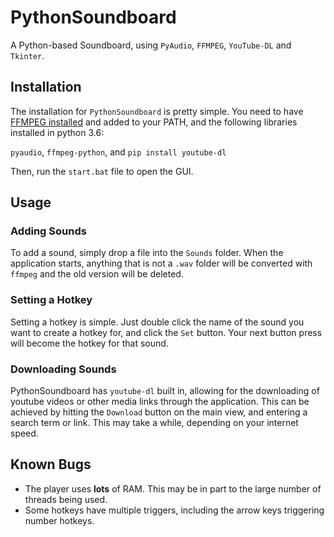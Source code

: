 # PythonSoundboard
A Python-based Soundboard, using `PyAudio`, `FFMPEG`, `YouTube-DL` and `Tkinter`.

## Installation
The installation for `PythonSoundboard` is pretty simple. You need to have [FFMPEG installed](https://ffmpeg.org/download.html) and added to your PATH, and the following libraries installed in python 3.6:

`pyaudio`, `ffmpeg-python`, and `pip install youtube-dl`

Then, run the `start.bat` file to open the GUI.

## Usage
### Adding Sounds
To add a sound, simply drop a file into the `Sounds` folder. When the application starts, anything that is not a `.wav` folder will be converted with `ffmpeg` and the old version will be deleted.

### Setting a Hotkey
Setting a hotkey is simple. Just double click the name of the sound you want to create a hotkey for, and click the `Set` button. Your next button press will become the hotkey for that sound.

### Downloading Sounds
PythonSoundboard has `youtube-dl` built in, allowing for the downloading of youtube videos or other media links through the application. This can be achieved by hitting the `Download` button on the main view, and entering a search term or link. This may take a while, depending on your internet speed.

## Known Bugs
- The player uses **lots** of RAM. This may be in part to the large number of threads being used.
- Some hotkeys have multiple triggers, including the arrow keys triggering number hotkeys.
